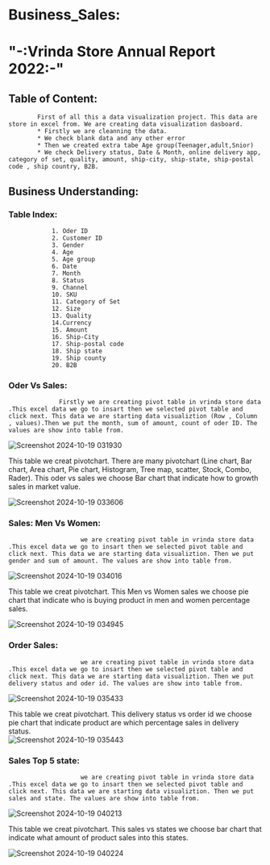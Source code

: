 # Business_Sales:
# "-:Vrinda Store Annual Report 2022:-"
## Table of Content:
            First of all this a data visualization project. This data are store in excel from. We are creating data visualization dasboard. 
            * Firstly we are cleanning the data.
            * We check blank data and any other error
            * Then we created extra tabe Age group(Teenager,adult,Snior)
            * We check Delivery status, Date & Month, online delivery app, category of set, quality, amount, ship-city, ship-state, ship-postal code , ship country, B2B.
## Business Understanding:
### Table Index:
                1. Oder ID
                2. Customer ID
                3. Gender
                4. Age
                5. Age group
                6. Date
                7. Month
                8. Status
                9. Channel
                10. SKU
                11. Category of Set
                12. Size
                13. Quality
                14.Currency
                15. Amount
                16. Ship-City
                17. Ship-postal code
                18. Ship state
                19. Ship county
                20. B2B
### Oder Vs Sales:
                  Firstly we are creating pivot table in vrinda store data .This excel data we go to insart then we selected pivot table and click next. This data we are starting data visualiztion (Row , Column , values).Then we put the month, sum of amount, count of oder ID. The values are show into table from.
![Screenshot 2024-10-19 031930](https://github.com/user-attachments/assets/59faee93-871d-4ffc-8985-2a34fb2867e4)

This table we creat pivotchart. There are many pivotchart (Line chart, Bar chart, Area chart, Pie chart, Histogram, Tree map, scatter, Stock, Combo, Rader). This oder vs sales we choose Bar chart that indicate how to growth sales in market value.

![Screenshot 2024-10-19 033606](https://github.com/user-attachments/assets/0eedfd2f-c6a2-4506-88a3-6a4b09b553a4)

### Sales: Men Vs Women:
                        we are creating pivot table in vrinda store data .This excel data we go to insart then we selected pivot table and click next. This data we are starting data visualiztion. Then we put gender and sum of amount. The values are show into table from.

![Screenshot 2024-10-19 034016](https://github.com/user-attachments/assets/b4d8a989-e7d2-47ba-bbb0-957781b5ae2f)

This table we creat pivotchart. This Men vs Women sales we choose pie chart that indicate who is buying product in  men and women percentage sales.

![Screenshot 2024-10-19 034945](https://github.com/user-attachments/assets/1cd99fae-91e1-4639-a8d8-0f02964bcaeb)

### Order Sales:
                        we are creating pivot table in vrinda store data .This excel data we go to insart then we selected pivot table and click next. This data we are starting data visualiztion. Then we put delivery status and oder id. The values are show into table from.

![Screenshot 2024-10-19 035433](https://github.com/user-attachments/assets/055e16ab-a2f8-4768-8a26-bdeff68f44dd)

This table we creat pivotchart. This delivery status vs order id we choose pie chart that indicate product are which percentage sales in delivery status.                        
![Screenshot 2024-10-19 035443](https://github.com/user-attachments/assets/8d5a22ef-c48f-44bf-8953-206a0d14d653)

### Sales Top 5 state:
                        we are creating pivot table in vrinda store data .This excel data we go to insart then we selected pivot table and click next. This data we are starting data visualiztion. Then we put sales and state. The values are show into table from.

![Screenshot 2024-10-19 040213](https://github.com/user-attachments/assets/39b462fb-ff69-47d3-9e8f-12cd53e96bae)

This table we creat pivotchart. This sales vs states we choose bar chart that indicate what amount of product sales into this states.

![Screenshot 2024-10-19 040224](https://github.com/user-attachments/assets/9df4a255-f18b-47a9-84dc-b0b79021187c)





                  

